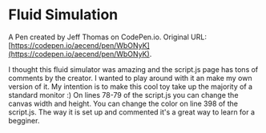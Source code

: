 # Fluid Simulation

A Pen created by Jeff Thomas on CodePen.io. Original URL: [https://codepen.io/aecend/pen/WbONyK](https://codepen.io/aecend/pen/WbONyK).

I thought this fluid simulator was amazing and the script.js page has tons of comments by the creator.  I wanted to play around with it an make my own version of it. My intention is to make this cool toy take up the majority of a standard monitor :)  On lines 78-79 of the script.js you can change the canvas width and height. You can change the color on line 398 of the script.js.  The way it is set up and commented it's a great way to learn for a begginer.